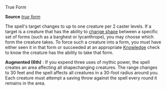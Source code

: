 True Form

**Source** [_true form_](/pathfinderRPG/prd/advanced/spells/trueForm.html#_true-form)

The spell's target changes to up to one creature per 2 caster levels. If a target is a creature that has the ability to [change shape](/pathfinderRPG/prd/monsters/universalMonsterRules.html#_change-shape) between a specific set of forms (such as a barghest or lycanthrope), you may choose which form the creature takes. To force such a creature into a form, you must have either seen it in that form or succeeded at an appropriate [Knowledge](/pathfinderRPG/prd/skills/knowledge.html#_knowledge) check to know the creature has the ability to take that form.

**Augmented (6th)** : If you expend three uses of mythic power, the spell creates an area affecting all shapechanging creatures. The range changes to 30 feet and the spell affects all creatures in a 30-foot radius around you. Each creature must attempt a saving throw against the spell every round it remains in the area.

